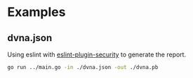 # Examples

## dvna.json

Using eslint with [eslint-plugin-security](https://www.npmjs.com/package/eslint-plugin-security) to generate the report.

```bash
go run ../main.go -in ./dvna.json -out ./dvna.pb
```
